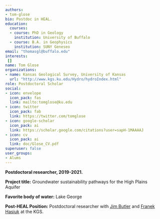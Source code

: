 ```yaml
---
authors:
- tom-glose
bio: Postdoc in HEAL.
education:
  courses:
  - course: PhD in Geology
    institution: University of Buffalo
  - course: B.A. in Geophysics
    institution: SUNY Geneseo
email: "thomasgl@buffalo.edu"
interests:
 []
name: Tom Glose
organizations:
- name: Kansas Geological Survey, University of Kansas
  url: "http://www.kgs.ku.edu/Hydro/hydroIndex.html"
role: Postdoctoral Scholar
social:
- icon: envelope
  icon_pack: fas
  link: mailto:tomglose@ku.edu
- icon: twitter
  icon_pack: fab
  link: https://twitter.com/tomglose
- icon: google-scholar
  icon_pack: ai
  link: https://scholar.google.com/citations?user=sapH-1MAAAAJ
- icon: cv
  icon_pack: ai
  link: doc/Glose_CV.pdf
superuser: false
user_groups:
- Alums
---
```

**Postdoctoral researcher, 2019-2021.**

**Project title:** Groundwater sustainability pathways for the High Plains Aquifer

**Favorite body of water:** Lake George

**Post-HEAL Position:** Postdoctoral researcher with [Jim Butler](https://www.kgs.ku.edu/General/Personnel/abc/butler.html) and [Franek Hasiuk](https://www.kgs.ku.edu/General/Personnel/ghj/hasiuk.html) at the KGS.
